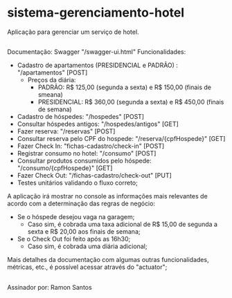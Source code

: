 # sistema-gerenciamento-hotel
Aplicação para gerenciar um serviço de hotel.

##
Documentação: Swagger "/swagger-ui.html"
Funcionalidades:
- Cadastro de apartamentos (PRESIDENCIAL e PADRÃO) : "/apartamentos" [POST]
  - Preços da diária:
    - PADRÃO: R$ 125,00 (segunda a sexta) e R$ 150,00 (finais de smeana)
    - PRESIDENCIAL: R$ 360,00 (segunda a sexta) e R$ 450,00 (finais de semana)
- Cadastro de hóspedes: "/hospedes" [POST]
- Consultar hóspedes antigos: "/hospedes/antigos" [GET]
- Fazer reserva: "/reservas" [POST]
- Consultar reserva pelo CPF do hospede: "/reserva/{cpfHospede}" [GET]
- Fazer Check In: "fichas-cadastro/check-in" [POST]
- Registrar consumo no hotel: "/consumo" [POST]
- Consultar produtos consumidos pelo hóspede: "/consumo/{cpfHospede}" [GET]
- Fazer Check Out: "/fichas-cadastro/check-out" [PUT]
- Testes unitários validando o fluxo correto;

A aplicação irá mostrar no console as informações mais relevantes de acordo com a determinação das regras de negócio:
- Se o hóspede desejou vaga na garagem;
  - Caso sim, é cobrada uma taxa adicional de R$ 15,00 de segunda a sexta e R$ 20,00 aos finais de semana;
- Se o Check Out foi feito após as 16h30;
  - Caso sim, é cobrada uma diária adicional;
  
Mais detalhes da documentação com algumas outras funcionalidades, métricas, etc., é possível acessar através do "actuator";
##
Assinador por: Ramon Santos
